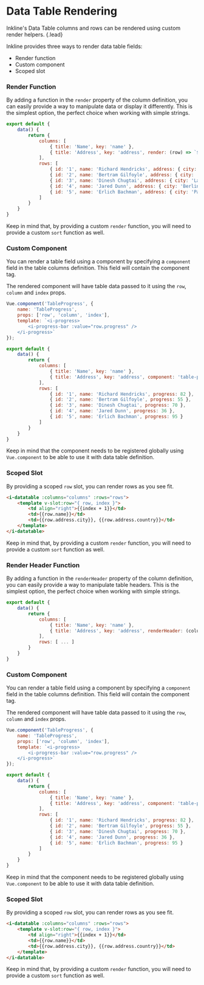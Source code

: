 # Data Table Rendering
Inkline's Data Table columns and rows can be rendered using custom render helpers. {.lead}

Inkline provides three ways to render data table fields:
- Render function
- Custom component
- Scoped slot

### Render Function
By adding a function in the `render` property of the column definition, you can easily provide a way to manipulate data or display it differently. This is the simplest option, the perfect choice when working with simple strings.

~~~js
export default {
    data() {
        return {
            columns: [
                { title: 'Name', key: 'name' },
                { title: 'Address', key: 'address', render: (row) => `${row.address.city}, ${row.address.country}` },
            ],
            rows: [
                { id: '1', name: 'Richard Hendricks', address: { city: 'Cupertino', country: 'United States' } },
                { id: '2', name: 'Bertram Gilfoyle', address: { city: 'Toronto', country: 'Canada' } },
                { id: '3', name: 'Dinesh Chugtai', address: { city: 'Lahore', country: 'Pakistan' } },
                { id: '4', name: 'Jared Dunn', address: { city: 'Berlin', country: 'Germany' } },
                { id: '5', name: 'Erlich Bachman', address: { city: 'Palo Alto', country: 'United States' } }
            ]
        }
    }
}
~~~

Keep in mind that, by providing a custom `render` function, you will need to provide a custom `sort` function as well.

<i-code-preview title="Data Table Render Function" link="https://github.com/inkline/inkline/tree/master/src/components/Datatable/index.vue">
<i-datatable :columns="columns" :rows="rows" />
<template v-slot:html>

~~~html
<i-datatable :columns="columns" :rows="rows" />
~~~

</template>
<template v-slot:js>

~~~js
export default {
    data() {
        return {
            columns: [
                { title: 'Name', key: 'name' },
                { title: 'Address', key: 'address', render: (row) => `${row.address.city}, ${row.address.country}` },
            ],
            rows: [
                { id: '1', name: 'Richard Hendricks', address: { city: 'Cupertino', country: 'United States' } },
                { id: '2', name: 'Bertram Gilfoyle', address: { city: 'Toronto', country: 'Canada' } },
                { id: '3', name: 'Dinesh Chugtai', address: { city: 'Lahore', country: 'Pakistan' } },
                { id: '4', name: 'Jared Dunn', address: { city: 'Berlin', country: 'Germany' } },
                { id: '5', name: 'Erlich Bachman', address: { city: 'Palo Alto', country: 'United States' } }
            ]
        }
    }
}
~~~

</template>
</i-code-preview>


### Custom Component
You can render a table field using a component by specifying a `component` field in the table columns definition. This field will contain the component tag. 

The rendered component will have table data passed to it using the `row`, `column` and `index` props.

<div v-pre>

~~~js
Vue.component('TableProgress', {
    name: 'TableProgress',
    props: ['row', 'column', 'index'],
    template: `<i-progress>
        <i-progress-bar :value="row.progress" />
    </i-progress>`
});
~~~

~~~js
export default {
    data() {
        return {
            columns: [
                { title: 'Name', key: 'name' },
                { title: 'Address', key: 'address', component: 'table-progress' },
            ],
            rows: [
                { id: '1', name: 'Richard Hendricks', progress: 82 },
                { id: '2', name: 'Bertram Gilfoyle', progress: 55 },
                { id: '3', name: 'Dinesh Chugtai', progress: 70 },
                { id: '4', name: 'Jared Dunn', progress: 36 },
                { id: '5', name: 'Erlich Bachman', progress: 95 }
            ]
        }
    }
}
~~~

</div>

<i-code-preview title="Data Table Custom Component" link="https://github.com/inkline/inkline/tree/master/src/components/Datatable/index.vue">
<i-datatable :columns="columnsComponent" :rows="rowsComponent"></i-datatable>
<template v-slot:html>
<div v-pre>

~~~html
<i-datatable :columns="columns" :rows="rows"></i-datatable>
~~~

</div>
</template>
<template v-slot:js>

~~~js
Vue.component('TableProgress', {
    name: 'TableProgress',
    props: ['row', 'column', 'index'],
    template: `<i-progress>
        <i-progress-bar :value="row.progress" />
    </i-progress>`
});
~~~

~~~js
export default {
    data() {
        return {
            columns: [
                { title: 'Name', key: 'name' },
                { title: 'Address', key: 'address', component: 'Address' },
            ],
            rows: [
                { id: '1', name: 'Richard Hendricks', progress: 82 },
                { id: '2', name: 'Bertram Gilfoyle', progress: 55 },
                { id: '3', name: 'Dinesh Chugtai', progress: 70 },
                { id: '4', name: 'Jared Dunn', progress: 36 },
                { id: '5', name: 'Erlich Bachman', progress: 95 }
            ]
        }
    }
}
~~~

</template>
</i-code-preview>

<i-alert variant="info" class="-code"><template v-slot:icon><i class="icon -info h3"></i></template>Keep in mind that the component needs to be registered globally using `Vue.component` to be able to use it with data table definition.</i-alert>

### Scoped Slot
By providing a scoped `row` slot, you can render rows as you see fit.

<div v-pre>

~~~html
<i-datatable :columns="columns" :rows="rows">
    <template v-slot:row="{ row, index }">
        <td align="right">{{index + 1}}</td>
        <td>{{row.name}}</td>
        <td>{{row.address.city}}, {{row.address.country}}</td>
    </template>
</i-datatable>
~~~

</div>

Keep in mind that, by providing a custom `render` function, you will need to provide a custom `sort` function as well.

<i-code-preview title="Data Table Scoped Slot" link="https://github.com/inkline/inkline/tree/master/src/components/Datatable/index.vue">
<i-datatable :columns="columns" :rows="rows">
    <template v-slot:row="{ row, index }">
        <td align="right">{{index + 1}}</td>
        <td>{{row.name}}</td>
        <td>{{row.address.city}}, {{row.address.country}}</td>
    </template>
</i-datatable>
<template v-slot:html>
<div v-pre>

~~~html
<i-datatable :columns="columns" :rows="rows">
    <template v-slot:row="{ row, index }">
        <td align="right">{{index + 1}}</td>
        <td>{{row.name}}</td>
        <td>{{row.address.city}}, {{row.address.country}}</td>
    </template>
</i-datatable>
~~~

</div>
</template>
<template v-slot:js>

~~~js
export default {
    data() {
        return {
            columns: [
                { title: 'Name', key: 'name' },
                { title: 'Address', key: 'address', render: (row) => `${row.address.city}, ${row.address.country}` },
            ],
            rows: [
                { id: '1', name: 'Richard Hendricks', address: { city: 'Cupertino', country: 'United States' } },
                { id: '2', name: 'Bertram Gilfoyle', address: { city: 'Toronto', country: 'Canada' } },
                { id: '3', name: 'Dinesh Chugtai', address: { city: 'Lahore', country: 'Pakistan' } },
                { id: '4', name: 'Jared Dunn', address: { city: 'Berlin', country: 'Germany' } },
                { id: '5', name: 'Erlich Bachman', address: { city: 'Palo Alto', country: 'United States' } }
            ]
        }
    }
}
~~~

</template>
</i-code-preview>


### Render Header Function
By adding a function in the `renderHeader` property of the column definition, you can easily provide a way to manipulate table headers. This is the simplest option, the perfect choice when working with simple strings.

~~~js
export default {
    data() {
        return {
            columns: [
                { title: 'Name', key: 'name' },
                { title: 'Address', key: 'address', renderHeader: (column) => column.title.toUpperCase() },
            ],
            rows: [ ... ]
        }
    }
}
~~~

<i-code-preview title="Data Table Render Header Function" link="https://github.com/inkline/inkline/tree/master/src/components/Datatable/index.vue">
<i-datatable :columns="columnsHeader" :rows="rows" />
<template v-slot:html>

~~~html
<i-datatable :columns="columns" :rows="rows" />
~~~

</template>
<template v-slot:js>

~~~js
export default {
    data() {
        return {
            columns: [
                { title: 'Name', key: 'name' },
                { title: 'Address', key: 'address', renderHeader: (column) => column.title.toUpperCase() },
            ],
            rows: [
                { id: '1', name: 'Richard Hendricks', address: { city: 'Cupertino', country: 'United States' } },
                { id: '2', name: 'Bertram Gilfoyle', address: { city: 'Toronto', country: 'Canada' } },
                { id: '3', name: 'Dinesh Chugtai', address: { city: 'Lahore', country: 'Pakistan' } },
                { id: '4', name: 'Jared Dunn', address: { city: 'Berlin', country: 'Germany' } },
                { id: '5', name: 'Erlich Bachman', address: { city: 'Palo Alto', country: 'United States' } }
            ]
        }
    }
}
~~~

</template>
</i-code-preview>


### Custom Component
You can render a table field using a component by specifying a `component` field in the table columns definition. This field will contain the component tag. 

The rendered component will have table data passed to it using the `row`, `column` and `index` props.

<div v-pre>

~~~js
Vue.component('TableProgress', {
    name: 'TableProgress',
    props: ['row', 'column', 'index'],
    template: `<i-progress>
        <i-progress-bar :value="row.progress" />
    </i-progress>`
});
~~~

~~~js
export default {
    data() {
        return {
            columns: [
                { title: 'Name', key: 'name' },
                { title: 'Address', key: 'address', component: 'table-progress' },
            ],
            rows: [
                { id: '1', name: 'Richard Hendricks', progress: 82 },
                { id: '2', name: 'Bertram Gilfoyle', progress: 55 },
                { id: '3', name: 'Dinesh Chugtai', progress: 70 },
                { id: '4', name: 'Jared Dunn', progress: 36 },
                { id: '5', name: 'Erlich Bachman', progress: 95 }
            ]
        }
    }
}
~~~

</div>

<i-code-preview title="Data Table Custom Component" link="https://github.com/inkline/inkline/tree/master/src/components/Datatable/index.vue">
<i-datatable :columns="columnsComponent" :rows="rowsComponent"></i-datatable>
<template v-slot:html>
<div v-pre>

~~~html
<i-datatable :columns="columns" :rows="rows"></i-datatable>
~~~

</div>
</template>
<template v-slot:js>

~~~js
Vue.component('TableProgress', {
    name: 'TableProgress',
    props: ['row', 'column', 'index'],
    template: `<i-progress>
        <i-progress-bar :value="row.progress" />
    </i-progress>`
});
~~~

~~~js
export default {
    data() {
        return {
            columns: [
                { title: 'Name', key: 'name' },
                { title: 'Address', key: 'address', component: 'Address' },
            ],
            rows: [
                { id: '1', name: 'Richard Hendricks', progress: 82 },
                { id: '2', name: 'Bertram Gilfoyle', progress: 55 },
                { id: '3', name: 'Dinesh Chugtai', progress: 70 },
                { id: '4', name: 'Jared Dunn', progress: 36 },
                { id: '5', name: 'Erlich Bachman', progress: 95 }
            ]
        }
    }
}
~~~

</template>
</i-code-preview>

<i-alert variant="info" class="-code"><template v-slot:icon><i class="icon -info h3"></i></template>Keep in mind that the component needs to be registered globally using `Vue.component` to be able to use it with data table definition.</i-alert>

### Scoped Slot
By providing a scoped `row` slot, you can render rows as you see fit.

<div v-pre>

~~~html
<i-datatable :columns="columns" :rows="rows">
    <template v-slot:row="{ row, index }">
        <td align="right">{{index + 1}}</td>
        <td>{{row.name}}</td>
        <td>{{row.address.city}}, {{row.address.country}}</td>
    </template>
</i-datatable>
~~~

</div>

Keep in mind that, by providing a custom `render` function, you will need to provide a custom `sort` function as well.

<i-code-preview title="Data Table Scoped Slot" link="https://github.com/inkline/inkline/tree/master/src/components/Datatable/index.vue">
<i-datatable :columns="columns" :rows="rows">
    <template v-slot:row="{ row, index }">
        <td align="right">{{index + 1}}</td>
        <td>{{row.name}}</td>
        <td>{{row.address.city}}, {{row.address.country}}</td>
    </template>
</i-datatable>
<template v-slot:html>
<div v-pre>

~~~html
<i-datatable :columns="columns" :rows="rows">
    <template v-slot:row="{ row, index }">
        <td align="right">{{index + 1}}</td>
        <td>{{row.name}}</td>
        <td>{{row.address.city}}, {{row.address.country}}</td>
    </template>
</i-datatable>
~~~

</div>
</template>
<template v-slot:js>

~~~js
export default {
    data() {
        return {
            columns: [
                { title: 'Name', key: 'name' },
                { title: 'Address', key: 'address', render: (row) => `${row.address.city}, ${row.address.country}` },
            ],
            rows: [
                { id: '1', name: 'Richard Hendricks', address: { city: 'Cupertino', country: 'United States' } },
                { id: '2', name: 'Bertram Gilfoyle', address: { city: 'Toronto', country: 'Canada' } },
                { id: '3', name: 'Dinesh Chugtai', address: { city: 'Lahore', country: 'Pakistan' } },
                { id: '4', name: 'Jared Dunn', address: { city: 'Berlin', country: 'Germany' } },
                { id: '5', name: 'Erlich Bachman', address: { city: 'Palo Alto', country: 'United States' } }
            ]
        }
    }
}
~~~

</template>
</i-code-preview>
